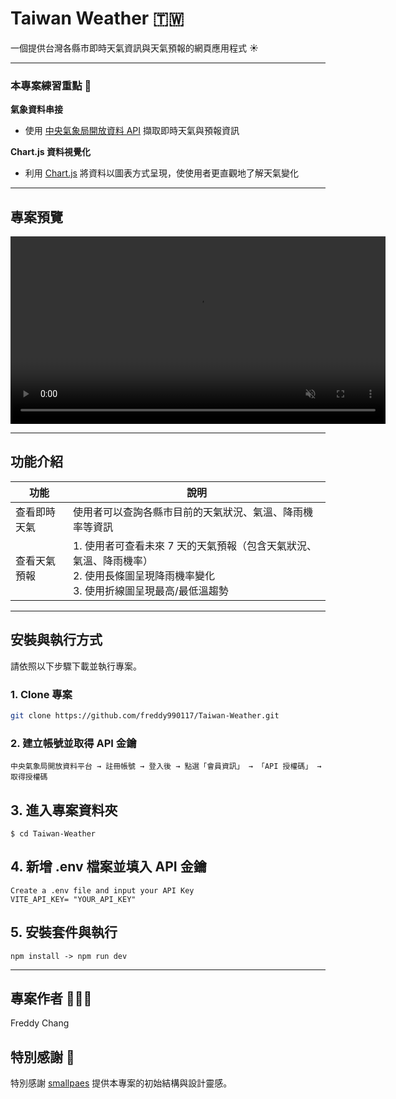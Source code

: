 # Taiwan Weather 🇹🇼

一個提供台灣各縣市即時天氣資訊與天氣預報的網頁應用程式 ☀️

---

### 本專案練習重點 🚩

**氣象資料串接**

- 使用 [中央氣象局開放資料 API](https://opendata.cwa.gov.tw/dist/opendata-swagger.html#/) 擷取即時天氣與預報資訊

**Chart.js 資料視覺化**

- 利用 [Chart.js](https://www.chartjs.org/) 將資料以圖表方式呈現，使使用者更直觀地了解天氣變化

---

## 專案預覽

<video src="Taiwan Weather Intro.mov" width="600" autoplay loop muted></video>

---

## 功能介紹

| 功能         | 說明                                                                                                                                    |
| ------------ | --------------------------------------------------------------------------------------------------------------------------------------- |
| 查看即時天氣 | 使用者可以查詢各縣市目前的天氣狀況、氣溫、降雨機率等資訊                                                                                |
| 查看天氣預報 | 1. 使用者可查看未來 7 天的天氣預報（包含天氣狀況、氣溫、降雨機率）<br>2. 使用長條圖呈現降雨機率變化<br>3. 使用折線圖呈現最高/最低溫趨勢 |

---

## 安裝與執行方式

請依照以下步驟下載並執行專案。

### 1. Clone 專案

```bash
git clone https://github.com/freddy990117/Taiwan-Weather.git
```

### 2. 建立帳號並取得 API 金鑰

```
中央氣象局開放資料平台 → 註冊帳號 → 登入後 → 點選「會員資訊」 → 「API 授權碼」 → 取得授權碼
```

## 3. 進入專案資料夾

```
$ cd Taiwan-Weather
```

## 4. 新增 .env 檔案並填入 API 金鑰

```
Create a .env file and input your API Key
VITE_API_KEY= "YOUR_API_KEY"
```

## 5. 安裝套件與執行

```
npm install -> npm run dev
```

---

## 專案作者 🙋🏻‍♂️

Freddy Chang

## 特別感謝 🙏

特別感謝 [smallpaes](https://github.com/smallpaes) 提供本專案的初始結構與設計靈感。
